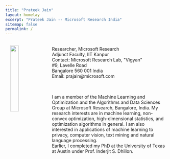 ```yaml
---
title: "Prateek Jain"
layout: homelay
excerpt: "Prateek Jain -- Microsoft Research India"
sitemap: false
permalink: /
---
```

<img src="{{ site.url }}{{ site.baseurl }}/images/newpic.jpg" class="img-responsive" width="23%" style="float: left; padding: 15px;" />
 <br>
 Researcher, Microsoft Research<br>
 Adjunct Faculty, IIT Kanpur<br>
 Contact:
 Microsoft Research Lab, "Vigyan"<br>
 #9, Lavelle Road<br>
 Bangalore 560 001 India<br>
 Email: prajain@microsoft.com<br>

<br>
<br>
<p>
I am a member of the Machine Learning and Optimization and the Algorithms and Data Sciences Group at Microsoft Research, Bangalore, India. My research interests are in machine learning, non-convex optimization, high-dimensional statistics, and optimization algorithms in general. I am also interested in applications of machine learning to privacy, computer vision, text mining and natural language processing. 
<br>
Earlier, I completed my PhD at the University of Texas at Austin under Prof. Inderjit S. Dhillon. 

</p>


<br><br><br>